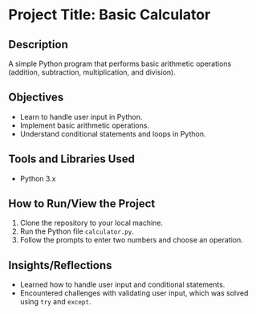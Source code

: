# Project Title: Basic Calculator

## Description
A simple Python program that performs basic arithmetic operations (addition, subtraction, multiplication, and division).

## Objectives
- Learn to handle user input in Python.
- Implement basic arithmetic operations.
- Understand conditional statements and loops in Python.

## Tools and Libraries Used
- Python 3.x

## How to Run/View the Project
1. Clone the repository to your local machine.
2. Run the Python file `calculator.py`.
3. Follow the prompts to enter two numbers and choose an operation.

## Insights/Reflections
- Learned how to handle user input and conditional statements.
- Encountered challenges with validating user input, which was solved using `try` and `except`.
